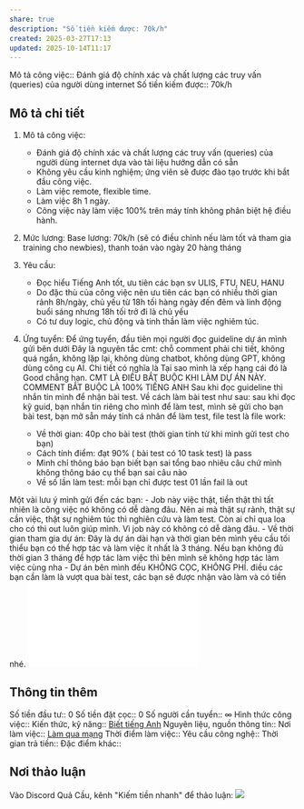 ```yaml
---
share: true
description: "Số tiền kiếm được: 70k/h"
created: 2025-03-27T17:13
updated: 2025-10-14T11:17
---
```

Mô tả công việc:: Đánh giá độ chính xác và chất lượng các truy vấn (queries) của người dùng internet 
Số tiền kiếm được:: 70k/h

## Mô tả chi tiết
1. Mô tả công việc: 
	- Đánh giá độ chính xác và chất lượng các truy vấn (queries) của người dùng internet dựa vào tài liệu hướng dẫn có sẵn 
	- Không yêu cầu kinh nghiệm; ứng viên sẽ được đào tạo trước khi bắt đầu công việc. 
	- Làm việc remote, flexible time. 
	- Làm việc 8h 1 ngày. 
	- Công việc này làm việc 100% trên máy tính không phân biệt hệ điều hành.

2. Mức lương: Base lương: 70k/h (sẽ có điều chỉnh nếu làm tốt và tham gia training cho newbies), thanh toán vào ngày 20 hàng tháng 
3. Yêu cầu: 
	- Đọc hiểu Tiếng Anh tốt, ưu tiên các bạn sv ULIS, FTU, NEU, HANU 
	- Do đặc thù của công việc nên ưu tiên các bạn có nhiều thời gian rảnh 8h/ngày, chủ yếu từ 18h tối hàng ngày đến đêm và linh động buổi sáng nhưng 18h tối trở đi là chủ yếu 
	- Có tư duy logic, chủ động và tinh thần làm việc nghiêm túc.

3. Ứng tuyển: Để ứng tuyển, đầu tiên mọi người đọc guideline dự án mình gửi bên dưới Đây là nguyên tắc cmt: chỗ comment phải chi tiết, không quá ngắn, không lặp lại, không dùng chatbot, không dùng GPT, không dùng công cụ AI. Chi tiết có nghĩa là Tại sao mình là xếp hạng cái đó là Good chẳng hạn. CMT LÀ ĐIỀU BẮT BUỘC KHI LÀM DỰ ÁN NÀY. COMMENT BẮT BUỘC LÀ 100% TIẾNG ANH Sau khi đọc guideline thì nhắn tin mình để nhận bài test. Về cách làm bài test như sau: sau khi đọc kỹ guid, bạn nhắn tin riêng cho mình để làm test, mình sẽ gửi cho bạn bài test, bạn mở sẵn máy tính cá nhân để làm test, file test là file work: 
	- Về thời gian: 40p cho bài test (thời gian tính từ khi mình gửi test cho bạn) 
	- Cách tính điểm: đạt 90% ( bài test có 10 task test) là pass 
	- Mình chỉ thông báo bạn biết bạn sai tổng bao nhiêu câu chứ mình không thông báo cụ thể bạn sai câu nào 
	- Về số lần làm test: mỗi bạn chỉ được test 01 lần fail là out 

Một vài lưu ý mình gửi đến các bạn: 
	- Job này việc thật, tiền thật thì tất nhiên là công việc nó không có dễ dàng đâu. Nên ai mà thật sự rảnh, thật sự cần việc, thật sự nghiêm túc thì nghiên cứu và làm test. Còn ai chỉ qua loa cho có thì out luôn giúp mình. Vì job này có không có dễ dàng đâu. 
	- Về thời gian tham gia dự án: Đây là dự án dài hạn và thời gian bên mình yêu cầu tối thiểu bạn có thể hợp tác và làm việc ít nhất là 3 tháng. Nếu bạn không đủ thời gian 3 tháng để hợp tác làm việc thì bên mình sẽ không hợp tác làm việc cùng nha 
	- Dự án bên mình đều KHÔNG CỌC, KHÔNG PHÍ. điều các bạn cần làm là vượt qua bài test, các bạn sẽ được nhận vào làm và có tiền nhé. 
![Guidelines for Search - Music Search Results Page (Single Coverage).pdf](../../../../assets/attachments/Guidelines%20for%20Search%20-%20Music%20Search%20Results%20Page%20(Single%20Coverage).pdf)
## Thông tin thêm
Số tiền đầu tư:: 0
Số tiền đặt cọc:: 0
Số người cần tuyển:: ∞
Hình thức công việc:: 
Kiến thức, kỹ năng:: [Biết tiếng Anh](../../%C4%90%E1%BA%B7c%20%C4%91i%E1%BB%83m%20c%C3%B4ng%20vi%E1%BB%87c/Ki%E1%BA%BFn%20th%E1%BB%A9c,%20k%E1%BB%B9%20n%C4%83ng/Bi%E1%BA%BFt%20ti%E1%BA%BFng%20Anh.md)
Nguyên liệu, nguồn thông tin::
Nơi làm việc:: [Làm qua mạng](../../%C4%90%E1%BA%B7c%20%C4%91i%E1%BB%83m%20c%C3%B4ng%20vi%E1%BB%87c/N%C6%A1i%20l%C3%A0m%20vi%E1%BB%87c/L%C3%A0m%20qua%20m%E1%BA%A1ng.md)
Thời điểm làm việc::
Yêu cầu công nghệ::
Thời gian trả tiền::
Đặc điểm khác::

## Nơi thảo luận
Vào Discord Quả Cầu, kênh "Kiếm tiền nhanh" để thảo luận:
![](https://i.imgur.com/PffcLkI.png)

